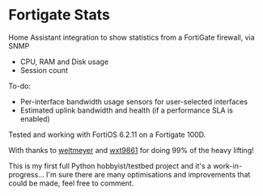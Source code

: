 # Fortigate Stats
Home Assistant integration to show statistics from a FortiGate firewall, via SNMP
- CPU, RAM and Disk usage
- Session count

To-do:
- Per-interface bandwidth usage sensors for user-selected interfaces 
- Estimated uplink bandwidth and health (if a performance SLA is enabled)

Tested and working with FortiOS 6.2.11 on a Fortigate 100D.

With thanks to [weltmeyer](https://github.com/weltmeyer) and [wxt9861](https://github.com/wxt9861) for doing 99% of the heavy lifting!

This is my first full Python hobbyist/testbed project and it's a work-in-progress... I'm sure there are many optimisations and improvements that could be made, feel free to comment.
